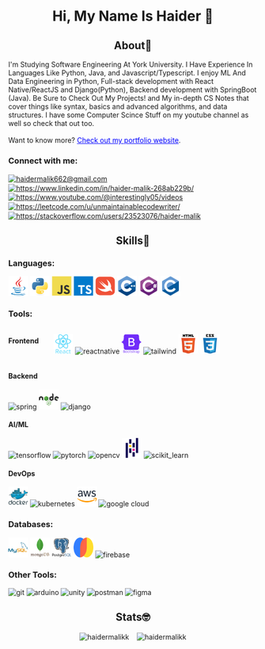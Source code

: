 <h1 align="center">Hi, My Name Is Haider 👋</h1>

###
<h2 align="center">About🚶</h2>
<p align="left">
  I'm Studying Software Engineering At York University. I Have Experience In
  Languages Like Python, Java, and Javascript/Typescript. I enjoy ML And Data
  Engineering in Python, Full-stack development with React Native/ReactJS and
  Django(Python), Backend development with SpringBoot (Java). Be Sure to Check
  Out My Projects! and My in-depth CS Notes that cover things like syntax,
  basics and advanced algorithms, and data structures. I have some Computer
  Scince Stuff on my youtube channel as well so check that out too.
  <br><br>
  Want to know more? <a href="https://haidermalikk.github.io/HaiderMaliksWebsite/" style="color: blue;">Check out my portfolio website</a>.
</p>

###

<h3 align="left">Connect with me:</h3>
<p align="left">
  <a href="mailto:haidermalik662@gmail.com" target="blank">
    <img
      align="center"
      src="https://raw.githubusercontent.com/maurodesouza/profile-readme-generator/master/src/assets/icons/social/gmail/default.svg"
      alt="haidermalik662@gmail.com"
      height="30"
      width="40"
  /></a>
  <a
    href="https://www.linkedin.com/in/haider-malik-268ab229b/"
    target="blank"
    ><img
      align="center"
      src="https://raw.githubusercontent.com/rahuldkjain/github-profile-readme-generator/master/src/images/icons/Social/linked-in-alt.svg"
      alt="https://www.linkedin.com/in/haider-malik-268ab229b/"
      height="30"
      width="40"
  /></a>
  <a
    href="https://www.youtube.com/@interestingly05/videos"
    target="blank"
    ><img
      align="center"
      src="https://raw.githubusercontent.com/rahuldkjain/github-profile-readme-generator/master/src/images/icons/Social/youtube.svg"
      alt="https://www.youtube.com/@interestingly05/videos"
      height="30"
      width="40"
  /></a>
  <a
    href="https://leetcode.com/u/unmaintainablecodewriter/"
    target="blank"
    ><img
      align="center"
      src="https://raw.githubusercontent.com/rahuldkjain/github-profile-readme-generator/master/src/images/icons/Social/leet-code.svg"
      alt="https://leetcode.com/u/unmaintainablecodewriter/"
      height="30"
      width="40"
  /></a>
  <a
    href="https://stackoverflow.com/users/23523076/haider-malik"
    target="blank"
    ><img
      align="center"
      src="https://raw.githubusercontent.com/rahuldkjain/github-profile-readme-generator/master/src/images/icons/Social/stack-overflow.svg"
      alt="https://stackoverflow.com/users/23523076/haider-malik"
      height="30"
      width="40"
  /></a>
</p>
<h2 align="center">Skills💪</h2>
<h3 align="left">Languages:</h3>
<p align="left">
  <img
    src="https://raw.githubusercontent.com/devicons/devicon/master/icons/java/java-original.svg"
    alt="java"
    width="40"
    height="40"
  />
  <img
    src="https://raw.githubusercontent.com/devicons/devicon/master/icons/python/python-original.svg"
    alt="python"
    width="40"
    height="40"
  />
  <img
    src="https://raw.githubusercontent.com/devicons/devicon/master/icons/javascript/javascript-original.svg"
    alt="javascript"
    width="40"
    height="40"
  />
  <img
    src="https://raw.githubusercontent.com/devicons/devicon/master/icons/typescript/typescript-original.svg"
    alt="typescript"
    width="40"
    height="40"
  />
  <img
    src="https://raw.githubusercontent.com/devicons/devicon/master/icons/swift/swift-original.svg"
    alt="swift"
    width="40"
    height="40"
  />
  <img
    src="https://raw.githubusercontent.com/devicons/devicon/master/icons/cplusplus/cplusplus-original.svg"
    alt="cplusplus"
    width="40"
    height="40"
  />
  <img
    src="https://raw.githubusercontent.com/devicons/devicon/master/icons/csharp/csharp-original.svg"
    alt="csharp"
    width="40"
    height="40"
  />
  <img
    src="https://raw.githubusercontent.com/devicons/devicon/master/icons/c/c-original.svg"
    alt="c"
    width="40"
    height="40"
  />
</p>

<h3 align="left">Tools:</h3>

<div style="display: flex; gap: 30px; flex-wrap: wrap;">
  <h4 align="left">Frontend</h4>
  <p align="left">
    <img
      src="https://raw.githubusercontent.com/devicons/devicon/master/icons/react/react-original-wordmark.svg"
      alt="react"
      width="40"
      height="40"
    />
    <img
      src="https://reactnative.dev/img/header_logo.svg"
      alt="reactnative"
      width="40"
      height="40"
    />
    <img
      src="https://raw.githubusercontent.com/devicons/devicon/master/icons/bootstrap/bootstrap-plain-wordmark.svg"
      alt="bootstrap"
      width="40"
      height="40"
    />
    <img
      src="https://www.vectorlogo.zone/logos/tailwindcss/tailwindcss-icon.svg"
      alt="tailwind"
      width="40"
      height="40"
    />
    <img
      src="https://raw.githubusercontent.com/devicons/devicon/master/icons/html5/html5-original-wordmark.svg"
      alt="html5"
      width="40"
      height="40"
    />
    <img
      src="https://raw.githubusercontent.com/devicons/devicon/master/icons/css3/css3-original-wordmark.svg"
      alt="css3"
      width="40"
      height="40"
    />
  </p>
</div>

<div>
  <h4 align="left">Backend</h4>
  <p align="left">
    <img
      src="https://www.vectorlogo.zone/logos/springio/springio-icon.svg"
      alt="spring"
      width="40"
      height="40"
    />
    <img
      src="https://raw.githubusercontent.com/devicons/devicon/master/icons/nodejs/nodejs-original-wordmark.svg"
      alt="nodejs"
      width="40"
      height="40"
    />
    <img
      src="https://cdn.worldvectorlogo.com/logos/django.svg"
      alt="django"
      width="40"
      height="40"
    />
  </p>
</div>

<div>
  <h4 align="left">AI/ML</h4>
  <p align="left">
    <img
      src="https://www.vectorlogo.zone/logos/tensorflow/tensorflow-icon.svg"
      alt="tensorflow"
      width="40"
      height="40"
    />
    <img
      src="https://www.vectorlogo.zone/logos/pytorch/pytorch-icon.svg"
      alt="pytorch"
      width="40"
      height="40"
    />
    <img
      src="https://www.vectorlogo.zone/logos/opencv/opencv-icon.svg"
      alt="opencv"
      width="40"
      height="40"
    />
    <img
      src="https://raw.githubusercontent.com/devicons/devicon/2ae2a900d2f041da66e950e4d48052658d850630/icons/pandas/pandas-original.svg"
      alt="pandas"
      width="40"
      height="40"
    />
    <img
      src="https://upload.wikimedia.org/wikipedia/commons/0/05/Scikit_learn_logo_small.svg"
      alt="scikit_learn"
      width="40"
      height="40"
    />
  </p>
</div>

<div>
  <h4 align="left">DevOps</h4>
  <p align="left">
    <img
      src="https://raw.githubusercontent.com/devicons/devicon/master/icons/docker/docker-original-wordmark.svg"
      alt="docker"
      width="40"
      height="40"
    />
    <img
      src="https://www.vectorlogo.zone/logos/kubernetes/kubernetes-icon.svg"
      alt="kubernetes"
      width="40"
      height="40"
    />
    <img
      src="https://raw.githubusercontent.com/devicons/devicon/master/icons/amazonwebservices/amazonwebservices-original-wordmark.svg"
      alt="aws"
      width="40"
      height="40"
    />
    <img
      src="https://www.vectorlogo.zone/logos/google_cloud/google_cloud-icon.svg"
      alt="google cloud"
      width="40"
      height="40"
    />
  </p>
</div>


<h3 align="left">Databases:</h3>
<p align="left">
  <img src="https://raw.githubusercontent.com/devicons/devicon/master/icons/mysql/mysql-original-wordmark.svg" alt="mysql" width="40" height="40" />
  <img src="https://raw.githubusercontent.com/devicons/devicon/master/icons/mongodb/mongodb-original-wordmark.svg" alt="mongodb" width="40" height="40" />
  <img src="https://raw.githubusercontent.com/devicons/devicon/master/icons/postgresql/postgresql-original-wordmark.svg" alt="postgresql" width="40" height="40" />
  <img src="./chroma-seeklogo.svg" alt="chromadb" width="40" height="40" />
  <img src="https://www.vectorlogo.zone/logos/firebase/firebase-icon.svg" alt="firebase" width="40" height="40" />
</p>

<h3 align="left">Other Tools:</h3>
<p align="left">
  <img
    src="https://www.vectorlogo.zone/logos/git-scm/git-scm-icon.svg"
    alt="git"
    width="40"
    height="40"
  />
  <img
    src="https://cdn.worldvectorlogo.com/logos/arduino-1.svg"
    alt="arduino"
    width="40"
    height="40"
  />
  <img
    src="https://www.vectorlogo.zone/logos/unity3d/unity3d-icon.svg"
    alt="unity"
    width="40"
    height="40"
  />
  <img
    src="https://www.vectorlogo.zone/logos/getpostman/getpostman-icon.svg"
    alt="postman"
    width="40"
    height="40"
  />
  <img
    src="https://www.vectorlogo.zone/logos/figma/figma-icon.svg"
    alt="figma"
    width="40"
    height="40"
  />
</p>

<h2 align="center">Stats🤓</h2>

<div align="center">
  <img align="center" src="https://github-readme-stats.vercel.app/api/top-langs?username=haidermalikk&show_icons=true&theme=dark&locale=en&layout=compact" alt="haidermalikk" width="288" />
  &nbsp;&nbsp; <!-- This creates a space between the images -->
  <img align="center" src="https://github-readme-streak-stats.herokuapp.com/?user=haidermalikk&theme=dark" alt="haidermalikk" width="400" />
</div>


